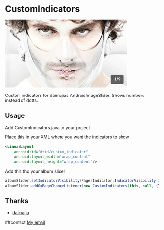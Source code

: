 # CustomIndicators
![](https://raw.githubusercontent.com/marten83/CustomIndicators/master/preview.jpg)

Custom indicators for daimajias AndroidImageSlider. Shows numbers instead of dotts.

## Usage
Add CustomIndicators.java to your project

Place this in your XML where you want the indicators to show

```xml
<LinearLayout
	android:id="@+id/custom_indicator"
	android:layout_width="wrap_content"
	android:layout_height="wrap_content"/>
```

Add this tho your album slider

```java
albumSlider.setIndicatorVisibility(PagerIndicator.IndicatorVisibility.Invisible); //Hide deafault indicators
albumSlider.addOnPageChangeListener(new CustomIndicators(this, null, {TOTAL SIZE}));
```

## Thanks

- [daimajia](https://github.com/daimajia/AndroidImageSlider)

##contact
[My email](mailto:marten.ohlsson@gmail.com)